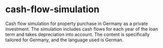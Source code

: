 # cash-flow-simulation
Cash flow simulation for property purchase in Germany as a private investment. The simulation includes cash flows for each year of the loan term and takes depreciation into account. The content is specifically tailored for Germany, and the language used is German.
